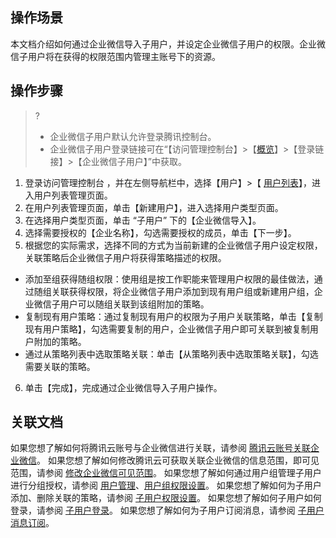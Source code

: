 ## 操作场景
本文档介绍如何通过企业微信导入子用户，并设定企业微信子用户的权限。企业微信子用户将在获得的权限范围内管理主账号下的资源。
## 操作步骤
> ? 
> - 企业微信子用户默认允许登录腾讯控制台。
> - 企业微信子用户登录链接可在“【访问管理控制台】>【[概览](https://console.cloud.tencent.com/cam/overview)】>【登录链接】>【企业微信子用户】”中获取。
> 
1. 登录访问管理控制台 ，并在左侧导航栏中，选择【用户】>【 [用户列表](https://console.cloud.tencent.com/cam)】，进入用户列表管理页面。
2. 在用户列表管理页面，单击【新建用户】，进入选择用户类型页面。
3. 在选择用户类型页面，单击 “子用户” 下的【企业微信导入】。
4. 选择需要授权的【企业名称】，勾选需要授权的成员，单击【下一步】。
5. 根据您的实际需求，选择不同的方式为当前新建的企业微信子用户设定权限，关联策略后企业微信子用户将获得策略描述的权限。
 - 添加至组获得随组权限：使用组是按工作职能来管理用户权限的最佳做法，通过随组关联获得权限，将企业微信子用户添加到现有用户组或新建用户组，企业微信子用户可以随组关联到该组附加的策略。
 - 复制现有用户策略：通过复制现有用户的权限为子用户关联策略，单击【复制现有用户策略】，勾选需要复制的用户，企业微信子用户即可关联到被复制用户附加的策略。
 - 通过从策略列表中选取策略关联：单击【从策略列表中选取策略关联】，勾选需要关联的策略。
6. 单击【完成】，完成通过企业微信导入子用户操作。

## 关联文档
 如果您想了解如何将腾讯云账号与企业微信进行关联，请参阅 [腾讯云账号关联企业微信](https://cloud.tencent.com/document/product/598/14482)。
 如果您想了解如何修改腾讯云可获取关联企业微信的信息范围，即可见范围，请参阅 [修改企业微信可见范围](https://cloud.tencent.com/document/product/598/36314)。
 如果您想了解如何通过用户组管理子用户进行分组授权，请参阅 [用户管理](https://cloud.tencent.com/document/product/598/10599)、[用户组权限设置](https://cloud.tencent.com/document/product/598/37299)。
如果您想了解如何为子用户添加、删除关联的策略，请参阅 [子用户权限设置](https://cloud.tencent.com/document/product/598/36256)。
如果您想了解如何子用户如何登录，请参阅 [子用户登录](https://cloud.tencent.com/document/product/598/39133)。
如果您想了解如何为子用户订阅消息，请参阅 [子用户消息订阅](https://cloud.tencent.com/document/product/598/36257)。



